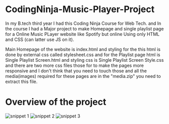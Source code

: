 # CodingNinja-Music-Player-Project
In my B.tech third year I had this Coding Ninja Course for Web Tech. and In the course I had a Major project to make Homepage and single playlist page for a Online Music PLayer website like Spotify but online Using only HTML and CSS (can latter use JS on it).


Main Homepage of the website is index.html and styling for the this html is done by external css called stylesheet.css and for the Playlist page html is Single Playlist Screen.html and styling css is Single Playlist Screen Style.css and there are two more css files those for to make the pages more responsive and I don't think that you need to touch those and all the media(images) required for these pages are in the "media.zip" you need to extract this file.

# Overview of the project

![snippet 1](https://user-images.githubusercontent.com/44787115/124975250-75e45780-e04b-11eb-8dcf-ef29da3adffc.png)
![snippet 2](https://user-images.githubusercontent.com/44787115/124975185-6107c400-e04b-11eb-9b6e-36aa4d682927.png)
![snippet 3](https://user-images.githubusercontent.com/44787115/124975186-6238f100-e04b-11eb-81d2-a4d77b639f01.png)

